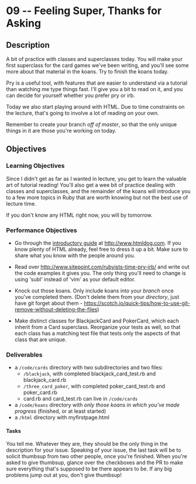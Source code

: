 # 09 -- Feeling Super, Thanks for Asking

## Description

A bit of practice with classes and superclasses today. You will make your first superclass for the card games we've been writing, and you'll see some more about that material in the koans. Try to finish the koans today.

Pry is a useful tool, with features that are easier to understand via a tutorial than watching me type things fast. I'll give you a bit to read on it, and you can decide for yourself whether you prefer pry or irb.

Today we also start playing around with HTML. Due to time constraints on the lecture, that's going to involve a lot of reading on your own. 

Remember to create your branch *off of master*, so that the only unique things in it are those you're working on today. 

## Objectives

### Learning Objectives

Since I didn't get as far as I wanted in lecture, you get to learn the valuable art of tutorial reading! You'll also get a wee bit of practice dealing with classes and superclasses, and the remainder of the koans will introduce you to a few more topics in Ruby that are worth knowing but not the best use of lecture time. 

If you don't know any HTML right now, you will by tomorrow.

### Performance Objectives

* Go through the [introductory guide](http://www.htmldog.com/guides/html/beginner/) at http://www.htmldog.com. If you know plenty of HTML already, feel free to dress it up a bit. Make sure to share what you know with the people around you.

* Read over http://www.sitepoint.com/rubyists-time-pry-irb/ and write out the code examples it gives you. The only thing you'll need to change is using 'subl' instead of 'vim' as your default editor.

* Knock out those koans. Only include koans into your *branch* once you've completed them. (Don't delete them from your *directory*, just have git forget about them - https://scotch.io/quick-tips/how-to-use-git-remove-without-deleting-the-files)

* Make distinct classes for BlackjackCard and PokerCard, which each inherit from a Card superclass. Reorganize your tests as well, so that each class has a matching test file that tests only the aspects of that class that are unique.

### Deliverables

* a `/code/cards` directory with two subdirectories and two files:
  * `/blackjack`, with completed blackjack_card_test.rb and blackjack_card.rb
  * `/three_card_poker`, with completed poker_card_test.rb and poker_card.rb
  * card.rb and card_test.rb can live in `/code/cards`
* a `/code/koans` directory with *only those koans in which you've made progress* (finished, or at least started)
* a `/html` directory with myfirstpage.html

#### Tasks

You tell me. Whatever they are, they should be the only thing in the description for your issue. Speaking of your issue, the last task will be to solicit thumbsup from two other people, once you're finished. When you're asked to give thumbsup, glance over the checkboxes and the PR to make sure everything that's supposed to be there appears to be. If any big problems jump out at you, don't give thumbsup!
